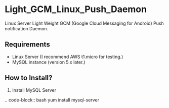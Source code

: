 Light_GCM_Linux_Push_Daemon
===========================

Linux Server Light Weight GCM (Google Cloud Messaging for Android) Push notification Daemon.


Requirements
-------------

* Linux Server (I recommend AWS t1.micro for testing.)
* MySQL instance (version 5.x later.)

How to Install?
-------------

1. Install MySQL Server

.. code-block:: bash
  yum install mysql-server
  
